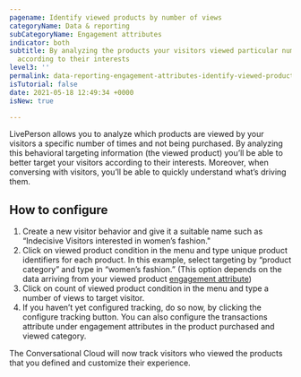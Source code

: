 ```yaml
---
pagename: Identify viewed products by number of views
categoryName: Data & reporting
subCategoryName: Engagement attributes
indicator: both
subtitle: By analyzing the products your visitors viewed particular number of times you can target customers
  according to their interests
level3: ''
permalink: data-reporting-engagement-attributes-identify-viewed-products-by-number-of-views.html
isTutorial: false
date: 2021-05-18 12:49:34 +0000
isNew: true

---
```

LivePerson allows you to analyze which products are viewed by your visitors a specific number of times and not being purchased. By analyzing this behavioral targeting information (the viewed product) you’ll be able to better target your visitors according to their interests. Moreover, when conversing with visitors, you’ll be able to quickly understand what’s driving them.

## How to configure

1. Create a new visitor behavior and give it a suitable name such as “Indecisive Visitors interested in women’s fashion."
2. Click on viewed product condition in the menu and type unique product identifiers for each product. In this example, select targeting by “product category” and type in “women’s fashion.” (This option depends on the data arriving from your viewed product [engagement attribute](data-reporting-engagement-attributes-data-sources-engagement-attributes-overview.html))
3. Click on count of viewed product condition in the menu and type a number of views to target visitor.
4. If you haven’t yet configured tracking, do so now, by clicking the configure tracking button. You can also configure the transactions attribute under engagement attributes in the product purchased and viewed category.

The Conversational Cloud will now track visitors who viewed the products that you defined and customize their experience.
